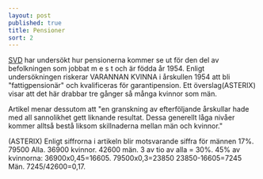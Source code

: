 ```yaml
---
layout: post
published: true
title: Pensioner
sort: 2
---
```




[SVD](http://www.svd.se/majoriteten-av-kvinnor-riskerar-fattigpension "Majoriteten av kvinnor riskerar fattigpension") har undersökt hur pensionerna kommer se ut för den del av befolkningen som jobbat m e s t och är födda år 1954. Enligt undersökningen riskerar VARANNAN KVINNA i årskullen 1954 att bli "fattigpensionär" och kvalificeras för garantipension. Ett överslag(ASTERIX) visar att det här drabbar tre gånger så många kvinnor som män.

Artikel menar dessutom att "en granskning av efterföljande årskullar hade med all sannolikhet gett liknande resultat. Dessa generellt låga nivåer kommer alltså bestå liksom skillnaderna mellan män och kvinnor."

(ASTERIX) Enligt siffrorna i artikeln blir motsvarande siffra för männen 17%. 79500 Alla. 36900 kvinnor. 42600 män. 3 av tio av alla = 30%. 45% av kvinnorna: 36900x0,45=16605. 79500x0,3=23850 23850-16605=7245 Män. 7245/42600=0,17.
